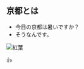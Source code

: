 ## 京都とは
* 今日の京都は暑いですか？
* そうなんです。

![紅葉](https://d22lgijaap5nwa.cloudfront.net/32d28838-4c1e-496f-8f6a-2fcb6455b5c0.jpg)

:+1:
